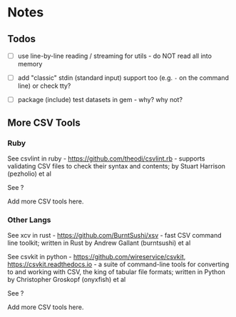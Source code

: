 # Notes


## Todos

- [ ] use line-by-line reading / streaming for utils - do NOT read all into memory
- [ ] add "classic" stdin (standard input) support too (e.g. `-` on the command line) or check tty?
- [ ] package (include) test datasets in gem - why? why not?



## More CSV Tools

### Ruby

See csvlint in ruby - <https://github.com/theodi/csvlint.rb>  -
 supports validating CSV files to check their syntax and contents;
 by Stuart Harrison (pezholio) et al

See ?

Add more CSV tools here.


### Other Langs

See xcv in rust - <https://github.com/BurntSushi/xsv> -
 fast CSV command line toolkit;
 written in Rust by Andrew Gallant (burntsushi) et al

See csvkit in python - <https://github.com/wireservice/csvkit>, <https://csvkit.readthedocs.io> -
 a suite of command-line tools for converting to and working with CSV, the king of tabular file formats;
 written in Python by Christopher Groskopf (onyxfish) et al

See ?

Add more CSV tools here.
